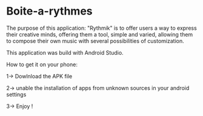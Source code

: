 # Boite-a-rythmes

The purpose of this application: "Rythmik" is to offer users a way to express their creative minds, offering them a tool, simple and varied, allowing them to compose their own music with several possibilities of customization.

This application was build with Android Studio.

How to get it on your phone:

1-> Dowlnload the APK file

2-> unable the installation of apps from unknown sources in your android settings

3-> Enjoy !
